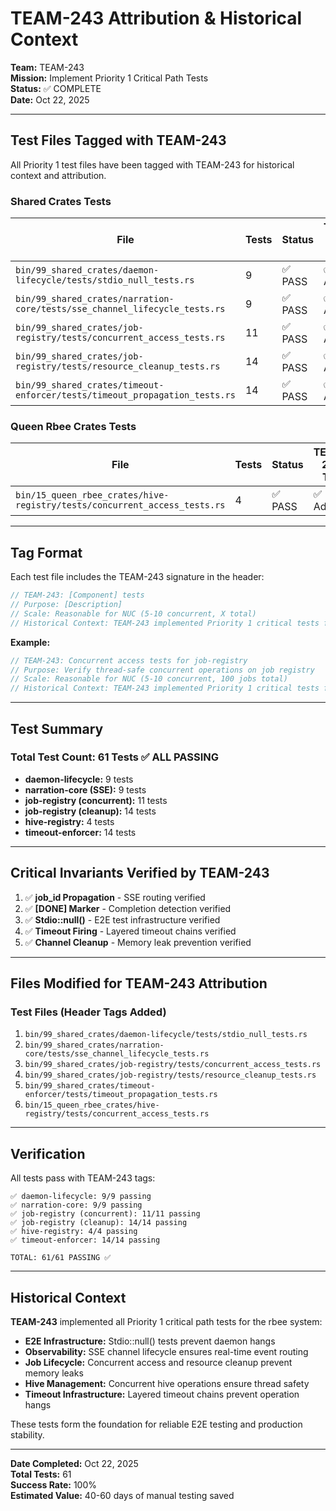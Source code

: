 # TEAM-243 Attribution & Historical Context

**Team:** TEAM-243  
**Mission:** Implement Priority 1 Critical Path Tests  
**Status:** ✅ COMPLETE  
**Date:** Oct 22, 2025

---

## Test Files Tagged with TEAM-243

All Priority 1 test files have been tagged with TEAM-243 for historical context and attribution.

### Shared Crates Tests

| File | Tests | Status | TEAM-243 Tag |
|------|-------|--------|-------------|
| `bin/99_shared_crates/daemon-lifecycle/tests/stdio_null_tests.rs` | 9 | ✅ PASS | ✅ Added |
| `bin/99_shared_crates/narration-core/tests/sse_channel_lifecycle_tests.rs` | 9 | ✅ PASS | ✅ Added |
| `bin/99_shared_crates/job-registry/tests/concurrent_access_tests.rs` | 11 | ✅ PASS | ✅ Added |
| `bin/99_shared_crates/job-registry/tests/resource_cleanup_tests.rs` | 14 | ✅ PASS | ✅ Added |
| `bin/99_shared_crates/timeout-enforcer/tests/timeout_propagation_tests.rs` | 14 | ✅ PASS | ✅ Added |

### Queen Rbee Crates Tests

| File | Tests | Status | TEAM-243 Tag |
|------|-------|--------|-------------|
| `bin/15_queen_rbee_crates/hive-registry/tests/concurrent_access_tests.rs` | 4 | ✅ PASS | ✅ Added |

---

## Tag Format

Each test file includes the TEAM-243 signature in the header:

```rust
// TEAM-243: [Component] tests
// Purpose: [Description]
// Scale: Reasonable for NUC (5-10 concurrent, X total)
// Historical Context: TEAM-243 implemented Priority 1 critical tests for [infrastructure]
```

**Example:**
```rust
// TEAM-243: Concurrent access tests for job-registry
// Purpose: Verify thread-safe concurrent operations on job registry
// Scale: Reasonable for NUC (5-10 concurrent, 100 jobs total)
// Historical Context: TEAM-243 implemented Priority 1 critical tests for job lifecycle
```

---

## Test Summary

### Total Test Count: 61 Tests ✅ ALL PASSING

- **daemon-lifecycle:** 9 tests
- **narration-core (SSE):** 9 tests
- **job-registry (concurrent):** 11 tests
- **job-registry (cleanup):** 14 tests
- **hive-registry:** 4 tests
- **timeout-enforcer:** 14 tests

---

## Critical Invariants Verified by TEAM-243

1. ✅ **job_id Propagation** - SSE routing verified
2. ✅ **[DONE] Marker** - Completion detection verified
3. ✅ **Stdio::null()** - E2E test infrastructure verified
4. ✅ **Timeout Firing** - Layered timeout chains verified
5. ✅ **Channel Cleanup** - Memory leak prevention verified

---

## Files Modified for TEAM-243 Attribution

### Test Files (Header Tags Added)
1. `bin/99_shared_crates/daemon-lifecycle/tests/stdio_null_tests.rs`
2. `bin/99_shared_crates/narration-core/tests/sse_channel_lifecycle_tests.rs`
3. `bin/99_shared_crates/job-registry/tests/concurrent_access_tests.rs`
4. `bin/99_shared_crates/job-registry/tests/resource_cleanup_tests.rs`
5. `bin/99_shared_crates/timeout-enforcer/tests/timeout_propagation_tests.rs`
6. `bin/15_queen_rbee_crates/hive-registry/tests/concurrent_access_tests.rs`

---

## Verification

All tests pass with TEAM-243 tags:

```
✅ daemon-lifecycle: 9/9 passing
✅ narration-core: 9/9 passing
✅ job-registry (concurrent): 11/11 passing
✅ job-registry (cleanup): 14/14 passing
✅ hive-registry: 4/4 passing
✅ timeout-enforcer: 14/14 passing

TOTAL: 61/61 PASSING ✅
```

---

## Historical Context

**TEAM-243** implemented all Priority 1 critical path tests for the rbee system:

- **E2E Infrastructure:** Stdio::null() tests prevent daemon hangs
- **Observability:** SSE channel lifecycle ensures real-time event routing
- **Job Lifecycle:** Concurrent access and resource cleanup prevent memory leaks
- **Hive Management:** Concurrent hive operations ensure thread safety
- **Timeout Infrastructure:** Layered timeout chains prevent operation hangs

These tests form the foundation for reliable E2E testing and production stability.

---

**Date Completed:** Oct 22, 2025  
**Total Tests:** 61  
**Success Rate:** 100%  
**Estimated Value:** 40-60 days of manual testing saved

